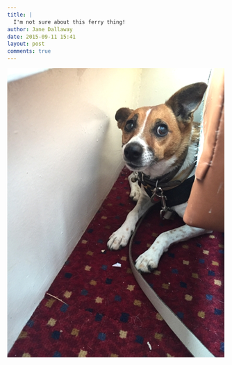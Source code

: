 ```yaml
---
title: |
  I'm not sure about this ferry thing!
author: Jane Dallaway
date: 2015-09-11 15:41
layout: post
comments: true
---
```


<div><a href="/media/tp_IMG_3564.JPG"><img src="/media/tp_thumb_IMG_3564.JPG" width="500" height="667"/></a></div>



  




      